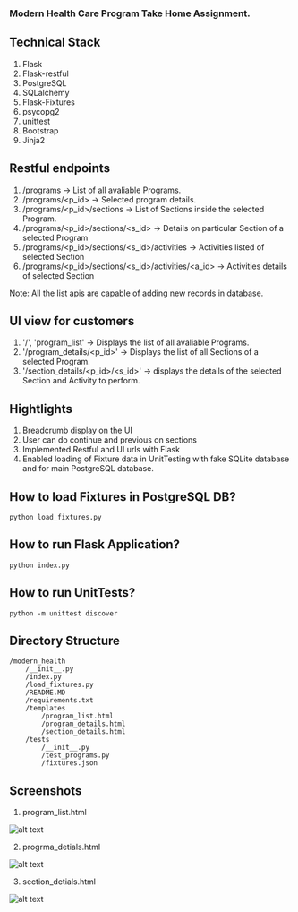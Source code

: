 ### Modern Health Care Program Take Home Assignment.

## Technical Stack
1. Flask
2. Flask-restful
3. PostgreSQL
4. SQLalchemy
5. Flask-Fixtures
6. psycopg2
7. unittest
8. Bootstrap
9. Jinja2


## Restful endpoints

1. /programs -> List of all avaliable Programs.
2. /programs/<p_id> -> Selected program details.
3. /programs/<p_id>/sections -> List of Sections inside the selected Program.
4. /programs/<p_id>/sections/<s_id> -> Details on particular Section of a selected Program
5. /programs/<p_id>/sections/<s_id>/activities -> Activities listed of selected Section
6. /programs/<p_id>/sections/<s_id>/activities/<a_id> -> Activities details of selected Section

Note: All the list apis are capable of adding new records in database.

## UI view for customers

1. '/', 'program_list' -> Displays the list of all avaliable Programs.
2. '/program_details/<p_id>' -> Displays the list of all Sections of a selected Program.
3. '/section_details/<p_id>/<s_id>' -> displays the details of the selected Section and Activity to perform.


## Hightlights

1. Breadcrumb display on the UI
2. User can do continue and previous on sections
3. Implemented Restful and UI urls with Flask
4. Enabled loading of Fixture data in UnitTesting with fake SQLite database and for main PostgreSQL database.

## How to load Fixtures in PostgreSQL DB?

`python load_fixtures.py`

## How to run Flask Application?

`python index.py`

## How to run UnitTests?

`python -m unittest discover`

## Directory Structure
```
/modern_health
    /__init__.py
    /index.py
    /load_fixtures.py
    /README.MD
    /requirements.txt
    /templates
        /program_list.html
        /program_details.html
        /section_details.html
    /tests
        /__init__.py
        /test_programs.py
        /fixtures.json
```

## Screenshots
1. program_list.html

![alt text](https://github.com/divyamodi128/modern_healthcare_programs/tree/master/templates/screenshots/screenshot1.jpg?raw=true)

2. progrma_detials.html

![alt text](https://github.com/divyamodi128/modern_healthcare_programs/tree/master/templates/screenshots/screenshot2.jpg?raw=true)

3. section_detials.html

![alt text](https://github.com/divyamodi128/modern_healthcare_programs/tree/master/templates/screenshots/screenshot3.jpg?raw=true)
